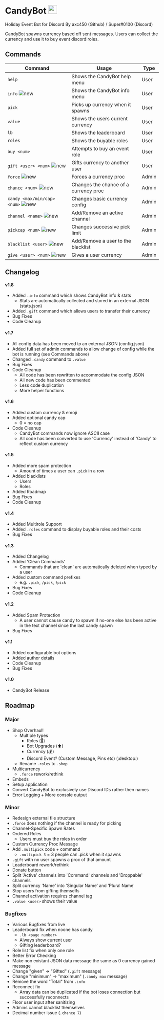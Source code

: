 # CandyBot <img src="https://discordapp.com/assets/49b17ff287afeb1d5feffe0e7af3c2ec.svg" width="28" height="28">

Holiday Event Bot for Discord
By axc450 (Github) / Super#0100 (Discord)

CandyBot spawns currency based off sent messages.
Users can collect the currency and use it to buy event discord roles.

## Commands

| Command                       | Usage                                 | Type  |
|-------------------------------|---------------------------------------|-------|
| `help`                          | Shows the CandyBot help menu          | User  |
| `info` ![new](https://i.imgur.com/sBZ8aDu.png)                         | Shows the CandyBot info menu          | User  |
| `pick`                          | Picks up currency when it spawns      | User  |
| `value`                         | Shows the users current currency      | User  |
| `lb`                            | Shows the leaderboard                 | User  |
| `roles`                         | Shows the buyable roles               | User  |
| `buy <num>`                   | Attempts to buy an event role         | User  |
| `gift <user> <num>` ![new](https://i.imgur.com/sBZ8aDu.png)         | Gifts currency to another user                 | User |
| `force` ![new](https://i.imgur.com/sBZ8aDu.png)                         | Forces a currency proc                | Admin |
| `chance <num>` ![new](https://i.imgur.com/sBZ8aDu.png)                | Changes the chance of a currency proc | Admin |
| `candy <max/min/cap> <num>` ![new](https://i.imgur.com/sBZ8aDu.png) | Changes basic currency config         | Admin |
| `channel <name>` ![new](https://i.imgur.com/sBZ8aDu.png)              | Add/Remove an active channel          | Admin |
| `pickcap <num>` ![new](https://i.imgur.com/sBZ8aDu.png)               | Changes successive pick limit         | Admin |
| `blacklist <user>` ![new](https://i.imgur.com/sBZ8aDu.png)            | Add/Remove a user to the blacklist    | Admin |
| `give <user> <num>` ![new](https://i.imgur.com/sBZ8aDu.png)         | Gives a user currency                 | Admin |

## Changelog

#### v1.8

- Added `.info` command which shows CandyBot info & stats
	- Stats are automatically collected and stored in an external JSON (stats.json)
- Added `.gift` command which allows users to transfer their currency
- Bug Fixes
- Code Cleanup

#### v1.7

- All config data has been moved to an external JSON (config.json)
- Added full set of admin commands to allow change of config while the bot is running (see Commands above)
- Changed `.candy` command to `.value`
- Bug Fixes
- Code Cleanup
	- All code has been rewritten to accommodate the config JSON
	- All new code has been commented
	- Less code duplication
	- More helper functions

#### v1.6

- Added custom currency & emoji 
- Added optional candy cap
	- 0 = no cap
- Code Cleanup
	- CandyBot commands now ignore ASCII case
	- All code has been converted to use 'Currency' instead of 'Candy' to reflect custom currency

#### v1.5

- Added more spam protection
	- Amount of times a user can `.pick` in a row
- Added blacklists
	- Users
	- Roles
- Added Roadmap
- Bug Fixes
- Code Cleanup

#### v1.4

- Added Multirole Support
- Added `.roles` command to display buyable roles and their costs
- Bug Fixes

#### v1.3

- Added Changelog
- Added 'Clean Commands'
	- Commands that are 'clean' are automatically deleted when typed by a user
- Added custom command prefixes
	- e.g. `.pick`, `/pick`, `!pick`
- Bug Fixes
- Code Cleanup

#### v1.2

- Added Spam Protection
	- A user cannot cause candy to spawn if no-one else has been active in the text channel since the last candy spawn
- Bug Fixes

#### v1.1

- Added configurable bot options
- Added author details
- Code Cleanup
- Bug Fixes

#### v1.0

- CandyBot Release

## Roadmap

### Major

- Shop Overhaul!
	- Multiple types
		- Roles (:scroll:)
		- Bot Upgrades (:arrow_up:)
		- Currency (:moneybag:)
		- Discord Event? (Custom Message, Pins etc) (:desktop:)
	- Rename `.roles` to `.shop`
- Multicurrency
	- `.force` rework/rethink
- Embeds
- Setup application
- Convert CandyBot to exclusively use Discord IDs rather then names
- Error Logging + More console output

### Minor

- Redesign external file structure
- `.force` does nothing if the channel is ready for picking
- Channel-Specific Spawn Rates
- Ordered Roles
	- Users must buy the roles in order
- Custom Currency Proc Message
- Add `.multipick` code + command
	- `.multipick 3` = 3 people can .pick when it spawns
- `.gift` with no user spawns a proc of that amount
- Leaderboard rework/rethink
- Donate button
- Split 'Active' channels into 'Command' channels and 'Droppable' channels
- Split currency 'Name' into 'Singular Name' and 'Plural Name'
- Stop users from gifting themselfs
- Channel activation requires channel tag
- `.value <user>` shows their value

### Bugfixes

- Various Bugfixes from live
- Leaderboard fix when noone has candy
	- `.lb <page number>`
	- Always show current user
	- Gifting leaderboard?
- Role list fix when only one role
- Better Error Checking
- Make non existant JSON data message the same as 0 currency gained message
- Change "given" -> "Gifted" (`.gift` message)
- Change "minimum" -> "maximum" (`.candy max` message)
- Remove the word "Total" from `.info`
- Reconnect fix
	- Array data can be duplicated if the bot loses connection but successfully reconnects
- Floor user input after sanitizing
- Admins cannot blacklist themselves
- Decimal number issue (`.chance 7`)